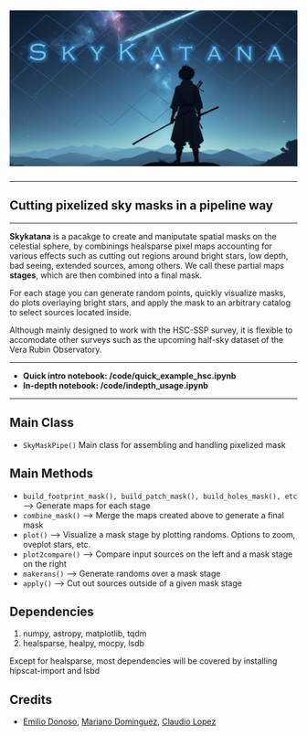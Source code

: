 # <img src="./docs/croppedSCR.png">
---
## **Cutting pixelized sky masks in a pipeline way**
---
**Skykatana** is a pacakge to create and maniputate spatial masks on the
celestial sphere, by combinings healsparse pixel maps accounting for various effects
such as cutting out regions around bright stars, low depth, bad seeing, extended sources, among others.
We call these partial maps **stages**, which are then combined into a final mask.

For each stage you can generate random points, quickly visualize masks, do plots overlaying
bright stars, and apply the mask to an arbitrary catalog to select sources located inside.

Although mainly designed to work with the HSC-SSP survey, it is flexible to accomodate
other surveys such as the upcoming half-sky dataset of the Vera Rubin Observatory.

---
* **Quick intro notebook: /code/quick_example_hsc.ipynb**
* **In-depth notebook: /code/indepth_usage.ipynb**
---

Main Class
-------------
* ``SkyMaskPipe()``
    Main class for assembling and handling pixelized mask

Main Methods
-------------
* ``build_footprint_mask(), build_patch_mask(), build_holes_mask(), etc``
    --> Generate maps for each stage
* ``combine_mask()``
    --> Merge the maps created above to generate a final mask
* ``plot()``
    --> Visualize a mask stage by plotting randoms. Options to zoom, oveplot stars, etc.
* ``plot2compare()``
    --> Compare input sources on the left and a mask stage on the right
* ``makerans()``
    --> Generate randoms over a mask stage
* ``apply()``
    --> Cut out sources outside of a given mask stage

Dependencies
------------
1. numpy, astropy, matplotlib, tqdm
2. healsparse, healpy, mocpy, lsdb

Except for healsparse, most dependencies will be covered by installing hipscat-import and lsbd

Credits
-------
* [Emilio Donoso](mailto:emiliodon@gmail.com), [Mariano Dominguez](mailto:mariano.dominguez@unc.edu.ar),
[Claudio Lopez](mailto:yoclaudioantonio1@gmail.com)
